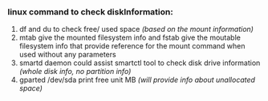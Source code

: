 ### linux command to check diskInformation:
1. df and du to check free/ used space *(based on the mount information)*
2. mtab give the mounted filesystem info and fstab give the moutable filesystem info that provide reference for the mount command when used without any parameters
3. smartd daemon could assist smartctl tool to check disk drive information *(whole disk info, no partition info)*
4. gparted /dev/sda print free unit MB *(will provide info about unallocated space)*

